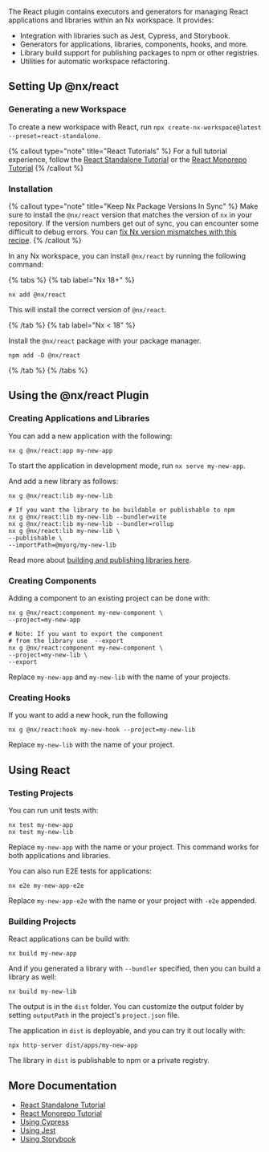 The React plugin contains executors and generators for managing React applications and libraries within an Nx workspace.
It provides:

- Integration with libraries such as Jest, Cypress, and Storybook.
- Generators for applications, libraries, components, hooks, and more.
- Library build support for publishing packages to npm or other registries.
- Utilities for automatic workspace refactoring.

## Setting Up @nx/react

### Generating a new Workspace

To create a new workspace with React, run `npx create-nx-workspace@latest --preset=react-standalone`.

{% callout type="note" title="React Tutorials" %}
For a full tutorial experience, follow the [React Standalone Tutorial](/getting-started/tutorials/react-standalone-tutorial) or the [React Monorepo Tutorial](/getting-started/tutorials/react-monorepo-tutorial)
{% /callout %}

### Installation

{% callout type="note" title="Keep Nx Package Versions In Sync" %}
Make sure to install the `@nx/react` version that matches the version of `nx` in your repository. If the version numbers get out of sync, you can encounter some difficult to debug errors. You can [fix Nx version mismatches with this recipe](/recipes/tips-n-tricks/keep-nx-versions-in-sync).
{% /callout %}

In any Nx workspace, you can install `@nx/react` by running the following command:

{% tabs %}
{% tab label="Nx 18+" %}

```shell
nx add @nx/react
```

This will install the correct version of `@nx/react`.

{% /tab %}
{% tab label="Nx < 18" %}

Install the `@nx/react` package with your package manager.

```shell
npm add -D @nx/react
```

{% /tab %}
{% /tabs %}

## Using the @nx/react Plugin

### Creating Applications and Libraries

You can add a new application with the following:

```shell
nx g @nx/react:app my-new-app
```

To start the application in development mode, run `nx serve my-new-app`.

And add a new library as follows:

```shell
nx g @nx/react:lib my-new-lib

# If you want the library to be buildable or publishable to npm
nx g @nx/react:lib my-new-lib --bundler=vite
nx g @nx/react:lib my-new-lib --bundler=rollup
nx g @nx/react:lib my-new-lib \
--publishable \
--importPath=@myorg/my-new-lib
```

Read more about [building and publishing libraries here](/concepts/more-concepts/buildable-and-publishable-libraries).

### Creating Components

Adding a component to an existing project can be done with:

```shell
nx g @nx/react:component my-new-component \
--project=my-new-app

# Note: If you want to export the component
# from the library use  --export
nx g @nx/react:component my-new-component \
--project=my-new-lib \
--export
```

Replace `my-new-app` and `my-new-lib` with the name of your projects.

### Creating Hooks

If you want to add a new hook, run the following

```shell
nx g @nx/react:hook my-new-hook --project=my-new-lib
```

Replace `my-new-lib` with the name of your project.

## Using React

### Testing Projects

You can run unit tests with:

```shell
nx test my-new-app
nx test my-new-lib
```

Replace `my-new-app` with the name or your project. This command works for both applications and libraries.

You can also run E2E tests for applications:

```shell
nx e2e my-new-app-e2e
```

Replace `my-new-app-e2e` with the name or your project with `-e2e` appended.

### Building Projects

React applications can be build with:

```shell
nx build my-new-app
```

And if you generated a library with `--bundler` specified, then you can build a library as well:

```shell
nx build my-new-lib
```

The output is in the `dist` folder. You can customize the output folder by setting `outputPath` in the
project's `project.json` file.

The application in `dist` is deployable, and you can try it out locally with:

```shell
npx http-server dist/apps/my-new-app
```

The library in `dist` is publishable to npm or a private registry.

## More Documentation

- [React Standalone Tutorial](/getting-started/tutorials/react-standalone-tutorial)
- [React Monorepo Tutorial](/getting-started/tutorials/react-monorepo-tutorial)
- [Using Cypress](/nx-api/cypress)
- [Using Jest](/nx-api/jest)
- [Using Storybook](/recipes/storybook/overview-react)
